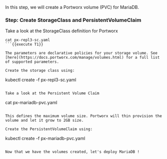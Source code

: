 In this step, we will create a Portworx volume (PVC) for MariaDB.

### Step: Create StorageClass and PersistentVolumeClaim

Take a look at the StorageClass definition for Portworx
```
cat px-repl3-sc.yaml
```{{execute T1}}

The parameters are declarative policies for your storage volume. See [here](https://docs.portworx.com/manage/volumes.html) for a full list of supported parameters.

Create the storage class using:
```
kubectl create -f px-repl3-sc.yaml
```{{execute T1}}

Take a look at the Persistent Volume Claim
```
cat px-mariadb-pvc.yaml
```{{execute T1}}

This defines the maximum volume size. Portworx will thin provision the volume and let it grow to 2GB size.

Create the PersistentVolumeClaim using:
```
kubectl create -f px-mariadb-pvc.yaml
```{{execute T1}}

Now that we have the volumes created, let's deploy MariaDB !
